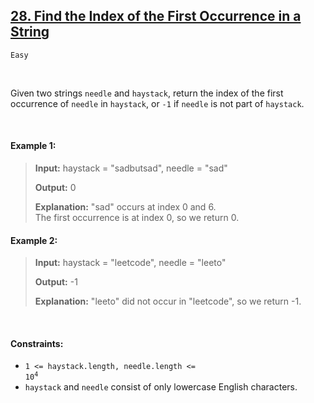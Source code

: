 ## [28. Find the Index of the First Occurrence in a String](https://leetcode.com/problems/find-the-index-of-the-first-occurrence-in-a-string/)

<code>Easy</code>

<br>

Given two strings <code>needle</code> and <code>haystack</code>, return the index of the first occurrence of <code>needle</code> in <code>haystack</code>, or <code>-1</code> if <code>needle</code> is not part of <code>haystack</code>. 

<br>

#### Example 1:

> __Input:__ haystack = "sadbutsad", needle = "sad"
>  
> __Output:__ 0
> 
> __Explanation:__ "sad" occurs at index 0 and 6.  
> The first occurrence is at index 0, so we return 0.  

#### Example 2:

> __Input:__ haystack = "leetcode", needle = "leeto"
> 
> __Output:__ -1
> 
> __Explanation:__ "leeto" did not occur in "leetcode", so we return -1.  

<br>

#### Constraints:

- <code>1 <= haystack.length, needle.length <= 10<sup>4</sup></code>
- <code>haystack</code> and <code>needle</code> consist of only lowercase English characters.
